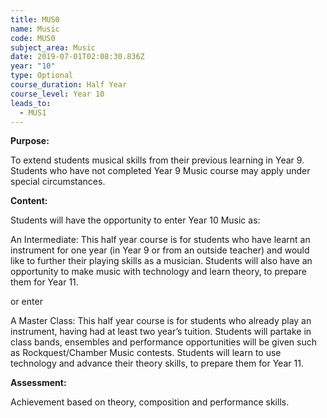 ```yaml
---
title: MUS0
name: Music
code: MUS0
subject_area: Music
date: 2019-07-01T02:08:30.836Z
year: "10"
type: Optional
course_duration: Half Year
course_level: Year 10
leads_to:
  - MUS1
---
```

**Purpose:**

To extend students musical skills from their previous learning in Year 9. Students who have not completed Year 9 Music course may apply under special circumstances.

**Content:**

Students will have the opportunity to enter Year 10 Music as:

An Intermediate:  This half year course is for students who have learnt an instrument for one year (in Year 9 or from an outside teacher) and would like to further their playing skills as a musician. Students will also have an opportunity to make music with technology and learn theory, to prepare them for Year 11.

or enter

A Master Class:   This half year course is for students who already play an instrument, having had at least two year’s tuition. Students will partake in class bands, ensembles and performance opportunities will be given such as Rockquest/Chamber Music contests. Students will learn to use technology and advance their theory skills, to prepare them for Year 11.

**Assessment:**

Achievement based on theory, composition and performance skills.